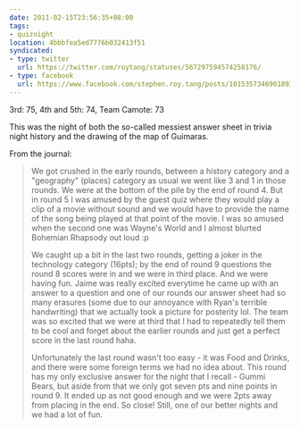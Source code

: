 ```yaml
---
date: 2011-02-15T23:56:35+08:00
tags:
- quiznight
location: 4bbbfea5ed7776b032413f51
syndicated:
- type: twitter
  url: https://twitter.com/roytang/statuses/567297594574258176/
- type: facebook
  url: https://www.facebook.com/stephen.roy.tang/posts/10153573469018912
---
```


3rd: 75, 4th and 5th: 74, Team Camote: 73

This was the night of both the so-called messiest answer sheet in trivia night history and the drawing of the map of Guimaras.

From the journal:

> We got crushed in the early rounds, between a history category and a "geography" (places) category as usual we went like 3 and 1 in those rounds. We were at the bottom of the pile by the end of round 4. But in round 5 I was amused by the guest quiz where they would play a clip of a movie without sound and we would have to provide the name of the song being played at that point of the movie. I was so amused when the second one was Wayne's World and I almost blurted Bohemian Rhapsody out loud :p
> 
> We caught up a bit in the last two rounds, getting a joker in the technology category (16pts); by the end of round 9 questions the round 8 scores were in and we were in third place. And we were having fun. Jaime was really excited everytime he came up with an answer to a question and one of our rounds our answer sheet had so many erasures (some due to our annoyance with Ryan's terrible handwriting) that we actually took a picture for posterity lol. The team was so excited that we were at third that I had to repeatedly tell them to be cool and forget about the earlier rounds and just get a perfect score in the last round haha.
> 
> Unfortunately the last round wasn't too easy - it was Food and Drinks, and there were some foreign terms we had no idea about. This round has my only exclusive answer for the night that I recall - Gummi Bears, but aside from that we only got seven pts and nine points in round 9. It ended up as not good enough and we were 2pts away from placing in the end. So close! Still, one of our better nights and we had a lot of fun.
> 
